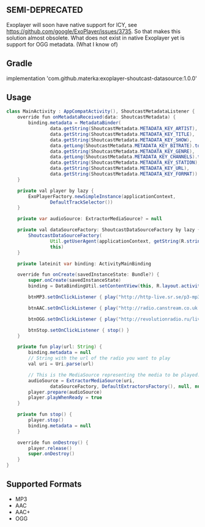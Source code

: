 SEMI-DEPRECATED
-------------
Exoplayer will soon have native support for ICY, see https://github.com/google/ExoPlayer/issues/3735. So that makes this solution almost obsolete. What does not exist in native Exoplayer yet is support for OGG metadata. (What I know of) 

Gradle
------
implementation 'com.github.materka:exoplayer-shoutcast-datasource:1.0.0'

Usage
------
```java
class MainActivity : AppCompatActivity(), ShoutcastMetadataListener {
    override fun onMetadataReceived(data: ShoutcastMetadata) {
        binding.metadata = MetadataBinder(
                data.getString(ShoutcastMetadata.METADATA_KEY_ARTIST),
                data.getString(ShoutcastMetadata.METADATA_KEY_TITLE),
                data.getString(ShoutcastMetadata.METADATA_KEY_SHOW),
                data.getLong(ShoutcastMetadata.METADATA_KEY_BITRATE).toString(),
                data.getString(ShoutcastMetadata.METADATA_KEY_GENRE),
                data.getLong(ShoutcastMetadata.METADATA_KEY_CHANNELS).toString(),
                data.getString(ShoutcastMetadata.METADATA_KEY_STATION),
                data.getString(ShoutcastMetadata.METADATA_KEY_URL),
                data.getString(ShoutcastMetadata.METADATA_KEY_FORMAT))
    }

    private val player by lazy {
        ExoPlayerFactory.newSimpleInstance(applicationContext,
                DefaultTrackSelector())
    }

    private var audioSource: ExtractorMediaSource? = null

    private val dataSourceFactory: ShoutcastDataSourceFactory by lazy {
        ShoutcastDataSourceFactory(
                Util.getUserAgent(applicationContext, getString(R.string.app_name)),
                this)
    }

    private lateinit var binding: ActivityMainBinding

    override fun onCreate(savedInstanceState: Bundle?) {
        super.onCreate(savedInstanceState)
        binding = DataBindingUtil.setContentView(this, R.layout.activity_main)

        btnMP3.setOnClickListener { play("http://http-live.sr.se/p3-mp3-192") }

        btnAAC.setOnClickListener { play("http://radio.canstream.co.uk:8075/live.aac") }

        btnOGG.setOnClickListener { play("http://revolutionradio.ru/live.ogg") }

        btnStop.setOnClickListener { stop() }
    }

    private fun play(url: String) {
        binding.metadata = null
        // String with the url of the radio you want to play
        val uri = Uri.parse(url)

        // This is the MediaSource representing the media to be played.
        audioSource = ExtractorMediaSource(uri,
                dataSourceFactory, DefaultExtractorsFactory(), null, null)
        player.prepare(audioSource)
        player.playWhenReady = true
    }

    private fun stop() {
        player.stop()
        binding.metadata = null
    }

    override fun onDestroy() {
        player.release()
        super.onDestroy()
    }
}
```

Supported Formats
------
* MP3
* AAC
* AAC+
* OGG

